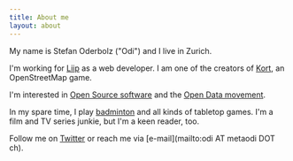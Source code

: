 ```yaml
---
title: About me
layout: about
---
```


My name is Stefan Oderbolz ("Odi") and I live in Zurich.

I'm working for [Liip](http://www.liip.ch/) as a web developer. I am one of the creators of [Kort](http://www.kort.ch/), an OpenStreetMap game.

I'm interested in [Open Source software](http://github.com/metaodi) and the [Open Data movement](http://www.opendata.ch/).

In my spare time, I play [badminton](http://www.bcrf.ch/) and all kinds of tabletop games. I'm a film and TV series junkie, but I'm a keen reader, too.

Follow me on [Twitter](http://twitter.com/odi) or reach me via [e-mail](mailto:odi AT metaodi DOT ch).
